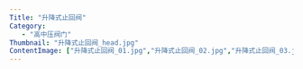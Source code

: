 ```yaml
---
Title: "升降式止回阀"
Category:
   - "高中压阀门"
Thumbnail: "升降式止回阀_head.jpg"
ContentImage: ["升降式止回阀_01.jpg","升降式止回阀_02.jpg","升降式止回阀_03.jpg"]
---
```

